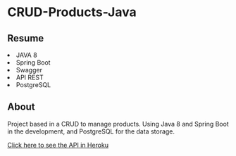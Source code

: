 # CRUD-Products-Java

<h2>Resume</h2>
<li>JAVA 8</li>
<li>Spring Boot</li>
<li>Swagger</li>
<li>API REST</li>
<li>PostgreSQL</li>

<h2>About</h2>
<p>Project based in a CRUD to manage products. Using Java 8 and Spring Boot in the development, and PostgreSQL for the data storage.</p>

<a href="https://apirest-crud-product.herokuapp.com/swagger-ui.html#/">Click here to see the API in Heroku</a>
